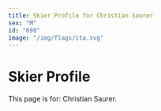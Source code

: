 ```yaml
---
title: Skier Profile for Christian Saurer
sex: "M"
id: "690"
image: "/img/flags/ita.svg" 
---
```


# Skier Profile

This page is for: Christian Saurer.
    